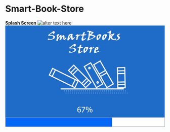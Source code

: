 # Smart-Book-Store
<b>Splash Screen</b>
![alter text here](0.jpg)
<img src="smart_book_store_screen/0.jpg" >
